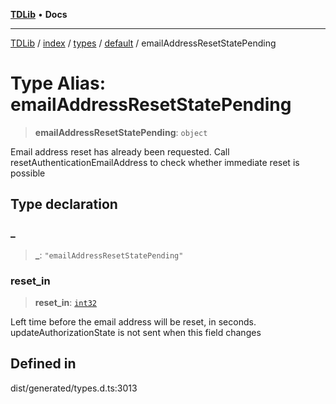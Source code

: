 [**TDLib**](../../../../../../README.md) • **Docs**

***

[TDLib](../../../../../../modules.md) / [index](../../../../../README.md) / [types](../../../README.md) / [default](../README.md) / emailAddressResetStatePending

# Type Alias: emailAddressResetStatePending

> **emailAddressResetStatePending**: `object`

Email address reset has already been requested. Call resetAuthenticationEmailAddress to check whether immediate reset is possible

## Type declaration

### \_

> **\_**: `"emailAddressResetStatePending"`

### reset\_in

> **reset\_in**: [`int32`](int32.md)

Left time before the email address will be reset, in seconds. updateAuthorizationState is not sent when this field changes

## Defined in

dist/generated/types.d.ts:3013
